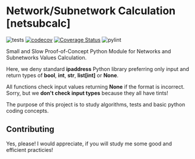 # Network/Subnetwork Calculation [netsubcalc]
![tests](https://github.com/Te4nick/netsubcalc/actions/workflows/tests.yml/badge.svg)
[![codecov](https://codecov.io/gh/Te4nick/netsubcalc/graph/badge.svg?token=VP67HS8G2S)](https://codecov.io/gh/Te4nick/netsubcalc)
[![Coverage Status](https://coveralls.io/repos/github/Te4nick/netsubcalc/badge.svg?branch=test)](https://coveralls.io/github/Te4nick/netsubcalc?branch=test)
![pylint](https://img.shields.io/badge/pylint-10.00-brightgreen?logo=python&logoColor=white)

Small and Slow Proof-of-Concept Python Module for Networks and Subnetworks Values Calculation.

Here, we deny standard **ipaddress** Python library preferring only input and return types of **bool**, **int**, **str**, **list[int]** or **None**.

All functions check input values returning **None** if the format is incorrect. Sorry, but we **don't check input types** because they all have tints!

The purpose of this project is to study algorithms, tests and basic python coding concepts.

## Contributing
Yes, please! I would appreciate, if you will study me some good and efficient practicies!
